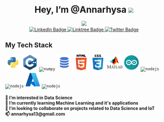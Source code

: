 <div align = "center">
<h1>
  Hey, I’m @Annarhysa <img src="https://media.giphy.com/media/hvRJCLFzcasrR4ia7z/giphy.gif" width="30px"/>
</h1></div>
<div id="header" align="center"> <img src="https://media.giphy.com/media/M9gbBd9nbDrOTu1Mqx/giphy.gif" width="100"/>
</div>
<div id="badges", align="center">
  <a href="https://www.linkedin.com/in/annarhysa-albert-92550918b/">
    <img src="https://img.shields.io/badge/LinkedIn-darkblue?style=for-the-badge&logo=linkedin&logoColor=white" alt="LinkedIn Badge"/>
  </a>
  <a href="https://linktr.ee/anna_albert">
   <img src="https://img.shields.io/badge/Linktree-darkgreen?style=for-the-badge&logo=linktree&logoColor=black" alt="Linktree Badge"/>
  </a>
  <a href="https://twitter.com/annarhysa003">
    <img src="https://img.shields.io/badge/Twitter-blue?style=for-the-badge&logo=twitter&logoColor=white" alt="Twitter Badge"/>
  </a>
</div>

## My Tech Stack
<code><img height="50" alt="python" src="https://raw.githubusercontent.com/github/explore/80688e429a7d4ef2fca1e82350fe8e3517d3494d/topics/python/python.png"></code>
<code><img height="50" alt="react" src="https://raw.githubusercontent.com/github/explore/80688e429a7d4ef2fca1e82350fe8e3517d3494d/topics/cpp/cpp.png"></code>
<code><img height="50" alt="numpy" src="https://img.favpng.com/10/23/21/c-programming-language-icon-png-favpng-878WK0RF2zxn7b6TimT7zquZN.jpg"></code>
<code><img height="50" alt="nodejs" src="https://raw.githubusercontent.com/github/explore/80688e429a7d4ef2fca1e82350fe8e3517d3494d/topics/sql/sql.png"></code> 
<code><img height="50" alt="graphql" src="https://raw.githubusercontent.com/github/explore/5c058a388828bb5fde0bcafd4bc867b5bb3f26f3/topics/html/html.png"></code>
<code><img height="50" alt="nodejs" src="https://raw.githubusercontent.com/github/explore/80688e429a7d4ef2fca1e82350fe8e3517d3494d/topics/css/css.png"></code> 
<code><img height="50" alt="nodejs" src="https://raw.githubusercontent.com/github/explore/80688e429a7d4ef2fca1e82350fe8e3517d3494d/topics/matlab/matlab.png"></code>
<code><img height="50" alt="nodejs" src="https://raw.githubusercontent.com/github/explore/80688e429a7d4ef2fca1e82350fe8e3517d3494d/topics/arduino/arduino.png"></code> 
<code><img height="50" alt="nodejs" src="https://th.bing.com/th/id/OIP.rj0XaPESsNAPT49-YqUo0AHaHa?pid=ImgDet&rs=1"></code> 
<code><img height="50" alt="nodejs" src="https://upload.wikimedia.org/wikipedia/commons/thumb/3/33/Figma-logo.svg/800px-Figma-logo.svg.png"></code> 
<code><img height="50" alt="nodejs" src="https://raw.githubusercontent.com/github/explore/80688e429a7d4ef2fca1e82350fe8e3517d3494d/topics/azure/azure.png"></code> 
<code><img height="50" alt="nodejs" src="https://th.bing.com/th/id/R.ae87fc7428be8c8b7905f206ba52533f?rik=SvB%2fqWhzKJj0Ww&riu=http%3a%2f%2fwww.ortechnologies.net%2fwp-content%2fuploads%2f2018%2f01%2falteryx-crest2.png&ehk=7Nw3zJho0jbnb7pkZk%2fYeXxQ5Hrc87VVYz4%2bNJRyBwg%3d&risl=&pid=ImgRaw&r=0"></code> 

<h4>
👀 I’m interested in Data Science<br>
🌱 I’m currently learning Machine Learning and it's applications<br>
💞️ I’m looking to collaborate on projects related to Data Science and IoT<br>
📫 annarhysa13@gmail.com </h4>

<!---
Annarhysa/Annarhysa is a ✨ special ✨ repository because its `README.md` (this file) appears on your GitHub profile.
You can click the Preview link to take a look at your changes.
--->

